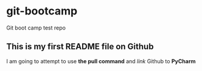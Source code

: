# git-bootcamp
Git boot camp test repo
## This is my first README file on Github
I am going to attempt to use **the pull command** and *link* Github to **PyCharm**
